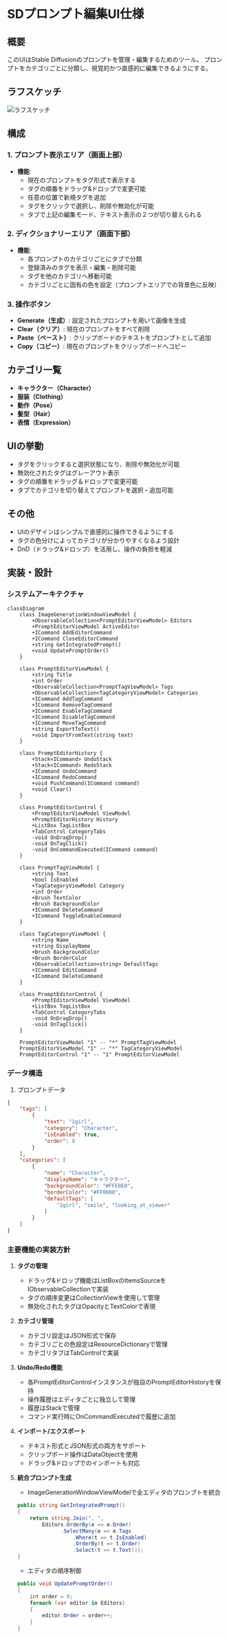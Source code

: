 # SDプロンプト編集UI仕様

## 概要
このUIはStable Diffusionのプロンプトを管理・編集するためのツール。
プロンプトをカテゴリごとに分類し、視覚的かつ直感的に編集できるようにする。

## ラフスケッチ

![ラフスケッチ](ImageGeneration-Rough.png)

## 構成

### 1. **プロンプト表示エリア（画面上部）**
- **機能**:
  - 現在のプロンプトをタグ形式で表示する
  - タグの順番をドラッグ&ドロップで変更可能
  - 任意の位置で新規タグを追加
  - タグをクリックで選択し、削除や無効化が可能
  - タブで上記の編集モード、テキスト表示の２つが切り替えられる

### 2. **ディクショナリーエリア（画面下部）**
- **機能**:
  - 各プロンプトのカテゴリごとにタブで分類
  - 登録済みのタグを表示・編集・削除可能
  - タグを他のカテゴリへ移動可能
  - カテゴリごとに固有の色を設定（プロンプトエリアでの背景色に反映）

### 3. **操作ボタン**
- **Generate（生成）**: 設定されたプロンプトを用いて画像を生成
- **Clear（クリア）**: 現在のプロンプトをすべて削除
- **Paste（ペースト）**: クリップボードのテキストをプロンプトとして追加
- **Copy（コピー）**: 現在のプロンプトをクリップボードへコピー

## カテゴリ一覧
- **キャラクター（Character）**
- **服装（Clothing）**
- **動作（Pose）**
- **髪型（Hair）**
- **表情（Expression）**

## UIの挙動
- タグをクリックすると選択状態になり、削除や無効化が可能
- 無効化されたタグはグレーアウト表示
- タグの順番をドラッグ＆ドロップで変更可能
- タブでカテゴリを切り替えてプロンプトを選択・追加可能

## その他
- UIのデザインはシンプルで直感的に操作できるようにする
- タグの色分けによってカテゴリが分かりやすくなるよう設計
- DnD（ドラッグ&ドロップ）を活用し、操作の負担を軽減

## 実装・設計

### システムアーキテクチャ

```mermaid
classDiagram
    class ImageGenerationWindowViewModel {
        +ObservableCollection<PromptEditorViewModel> Editors
        +PromptEditorViewModel ActiveEditor
        +ICommand AddEditorCommand
        +ICommand CloseEditorCommand
        +string GetIntegratedPrompt()
        +void UpdatePromptOrder()
    }

    class PromptEditorViewModel {
        +string Title
        +int Order
        +ObservableCollection<PromptTagViewModel> Tags
        +ObservableCollection<TagCategoryViewModel> Categories
        +ICommand AddTagCommand
        +ICommand RemoveTagCommand
        +ICommand EnableTagCommand
        +ICommand DisableTagCommand
        +ICommand MoveTagCommand
        +string ExportToText()
        +void ImportFromText(string text)
    }

    class PromptEditorHistory {
        +Stack<ICommand> UndoStack
        +Stack<ICommand> RedoStack
        +ICommand UndoCommand
        +ICommand RedoCommand
        +void PushCommand(ICommand command)
        +void Clear()
    }

    class PromptEditorControl {
        +PromptEditorViewModel ViewModel
        +PromptEditorHistory History
        +ListBox TagListBox
        +TabControl CategoryTabs
        -void OnDragDrop()
        -void OnTagClick()
        -void OnCommandExecuted(ICommand command)
    }

    class PromptTagViewModel {
        +string Text
        +bool IsEnabled
        +TagCategoryViewModel Category
        +int Order
        +Brush TextColor
        +Brush BackgroundColor
        +ICommand DeleteCommand
        +ICommand ToggleEnableCommand
    }

    class TagCategoryViewModel {
        +string Name
        +string DisplayName
        +Brush BackgroundColor
        +Brush BorderColor
        +ObservableCollection<string> DefaultTags
        +ICommand EditCommand
        +ICommand DeleteCommand
    }

    class PromptEditorControl {
        +PromptEditorViewModel ViewModel
        +ListBox TagListBox
        +TabControl CategoryTabs
        -void OnDragDrop()
        -void OnTagClick()
    }

    PromptEditorViewModel "1" -- "*" PromptTagViewModel
    PromptEditorViewModel "1" -- "*" TagCategoryViewModel
    PromptEditorControl "1" -- "1" PromptEditorViewModel
```

### データ構造

1. プロンプトデータ
```json
{
    "tags": [
        {
            "text": "1girl",
            "category": "Character",
            "isEnabled": true,
            "order": 0
        }
    ],
    "categories": [
        {
            "name": "Character",
            "displayName": "キャラクター",
            "backgroundColor": "#FFE0E0",
            "borderColor": "#FF0000",
            "defaultTags": [
                "1girl", "smile", "looking_at_viewer"
            ]
        }
    ]
}
```

### 主要機能の実装方針

1. **タグの管理**
   - ドラッグ&ドロップ機能はListBoxのItemsSourceをIObservableCollection<T>で実装
   - タグの順序変更はCollectionViewを使用して管理
   - 無効化されたタグはOpacityとTextColorで表現

2. **カテゴリ管理**
   - カテゴリ設定はJSON形式で保存
   - カテゴリごとの色設定はResourceDictionaryで管理
   - カテゴリタブはTabControlで実装

3. **Undo/Redo機能**
   - 各PromptEditorControlインスタンスが独自のPromptEditorHistoryを保持
   - 操作履歴はエディタごとに独立して管理
   - 履歴はStackで管理
   - コマンド実行時にOnCommandExecutedで履歴に追加

4. **インポート/エクスポート**
   - テキスト形式とJSON形式の両方をサポート
   - クリップボード操作はDataObjectを使用
   - ドラッグ&ドロップでのインポートも対応

5. **統合プロンプト生成**
   - ImageGenerationWindowViewModelで全エディタのプロンプトを統合
   ```csharp
   public string GetIntegratedPrompt()
   {
       return string.Join(", ",
           Editors.OrderBy(e => e.Order)
                 .SelectMany(e => e.Tags
                     .Where(t => t.IsEnabled)
                     .OrderBy(t => t.Order)
                     .Select(t => t.Text)));
   }
   ```
   - エディタの順序制御
   ```csharp
   public void UpdatePromptOrder()
   {
       int order = 0;
       foreach (var editor in Editors)
       {
           editor.Order = order++;
       }
   }
   ```
